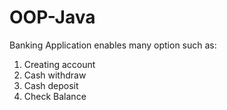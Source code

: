 # OOP-Java

Banking Application enables many option such as:
1. Creating account
2. Cash withdraw
3. Cash deposit
4. Check Balance
